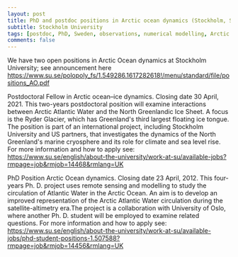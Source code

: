 ```yaml
---
layout: post
title: PhD and postdoc positions in Arctic ocean dynamics (Stockholm, Sweden)
subtitle: Stockholm University
tags: [postdoc, PhD, Sweden, observations, numerical modelling, Arctic ocean]
comments: false
---
```

We have two open positions in Arctic Ocean dynamics at Stockholm University; see announcement here
https://www.su.se/polopoly_fs/1.549286.1617282618!/menu/standard/file/positions_AO.pdf

Postdoctoral Fellow in Arctic ocean–ice dynamics. Closing date 30 April, 2021. 
This two-years postdoctoral position will examine interactions between Arctic Atlantic Water and the North Greenlandic Ice Sheet. A focus is the Ryder Glacier, which has Greenland's third largest floating ice tongue. The position is part of an international project, including Stockholm University and US partners, that investigates the dynamics of the North Greenland's marine cryosphere and its role for climate and sea level rise. For more information and how to apply see:
https://www.su.se/english/about-the-university/work-at-su/available-jobs?rmpage=job&rmjob=14468&rmlang=UK

PhD Position Arctic Ocean dynamics. Closing date 23 April, 2012.
This four-years Ph. D. project uses remote sensing and modelling to study the circulation of Atlantic Water in the Arctic Ocean. An aim is to develop an improved representation of the Arctic Atlantic Water circulation during the satellite-altimetry era.The project is a collaboration with University of Oslo, where another Ph. D. student will be employed to examine related questions. For more information and how to apply see:
https://www.su.se/english/about-the-university/work-at-su/available-jobs/phd-student-positions-1.507588?rmpage=job&rmjob=14456&rmlang=UK
